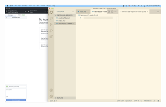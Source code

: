![Screenshot](https://github.com/HaoyuFu2/cse15l-lab-reports/blob/main/Screen%20Shot%202022-01-13%20at%202.14.26%20PM.png?raw=true)
